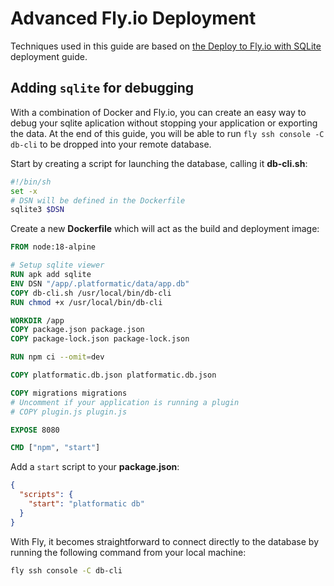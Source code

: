 # Advanced Fly.io Deployment

Techniques used in this guide are based on [the Deploy to Fly.io with SQLite](/guides/deployment/deploy-to-fly-io-with-sqlite.md)
deployment guide.

## Adding `sqlite` for debugging

With a combination of Docker and Fly.io, you can create an easy way to debug
your sqlite aplication without stopping your application or exporting the data.
At the end of this guide, you will be able to run `fly ssh console -C db-cli` to
be dropped into your remote database.

Start by creating a script for launching the database, calling it **db-cli.sh**:

```bash
#!/bin/sh
set -x
# DSN will be defined in the Dockerfile
sqlite3 $DSN
```

Create a new **Dockerfile** which will act as the build and deployment image:

```dockerfile
FROM node:18-alpine

# Setup sqlite viewer
RUN apk add sqlite
ENV DSN "/app/.platformatic/data/app.db"
COPY db-cli.sh /usr/local/bin/db-cli
RUN chmod +x /usr/local/bin/db-cli

WORKDIR /app
COPY package.json package.json
COPY package-lock.json package-lock.json

RUN npm ci --omit=dev

COPY platformatic.db.json platformatic.db.json

COPY migrations migrations
# Uncomment if your application is running a plugin
# COPY plugin.js plugin.js

EXPOSE 8080

CMD ["npm", "start"]
```

Add a `start` script to your **package.json**:

```json
{
  "scripts": {
    "start": "platformatic db"
  }
}
```

With Fly, it becomes straightforward to connect directly to the database by
running the following command from your local machine:

```bash
fly ssh console -C db-cli
```
